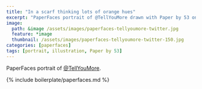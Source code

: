 ```yaml
---
title: "In a scarf thinking lots of orange hues"
excerpt: "PaperFaces portrait of @TellYouMore drawn with Paper by 53 on an iPad."
image: 
  path: &image /assets/images/paperfaces-tellyoumore-twitter.jpg 
  feature: *image
  thumbnail: /assets/images/paperfaces-tellyoumore-twitter-150.jpg
categories: [paperfaces]
tags: [portrait, illustration, Paper by 53]
---
```


PaperFaces portrait of [@TellYouMore](https://twitter.com/TellYouMore).

{% include boilerplate/paperfaces.md %}
